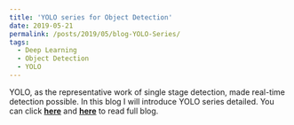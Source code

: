 ```yaml
---
title: 'YOLO series for Object Detection'
date: 2019-05-21
permalink: /posts/2019/05/blog-YOLO-Series/
tags:
  - Deep Learning
  - Object Detection
  - YOLO
---
```


YOLO, as the representative work of single stage detection, made real-time detection possible. In this blog I will introduce YOLO series detailed. You can click [**here**](https://zhuanlan.zhihu.com/p/57878269) and [**here**](https://pridelee.github.io/files/blog/YOLO.pdf) to read full blog.
